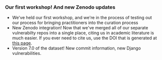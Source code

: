 ### Our first workshop! And new Zenodo updates

* We've held our first workshop, and we're in the process of testing out our process for bringing practitioners into the curation process
* New Zenodo integration! Now that we've merged all of our separate vulnerabilty repos into a single place, citing us in academic literature is much easier. If you ever need to cite us, use the DOI that is generated at [this page](https://doi.org/10.5281/zenodo.7558231).
* Version 7.0 of the dataset! New commit information, new Django vulnerabilities.
